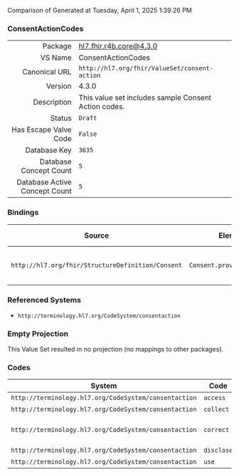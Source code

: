 Comparison of 
Generated at Tuesday, April 1, 2025 1:39:26 PM

### ConsentActionCodes

|      |     |
| ---: | --- |
| Package | hl7.fhir.r4b.core@4.3.0 |
| VS Name | ConsentActionCodes |
| Canonical URL | `http://hl7.org/fhir/ValueSet/consent-action` |
| Version | 4.3.0 |
| Description | This value set includes sample Consent Action codes. |
| Status | `Draft` |
| Has Escape Valve Code | `False` |
| Database Key | `3635` |
| Database Concept Count | `5` |
| Database Active Concept Count | `5` |
### Bindings

| Source | Element | Binding | Strength | Element Short |
| ------ | ------- | ------- | -------- | ------------- |
| `http://hl7.org/fhir/StructureDefinition/Consent` | `Consent.provision.action` | `http://hl7.org/fhir/ValueSet/consent-action` | `Example` | Actions controlled by this rule |

### Referenced Systems

* `http://terminology.hl7.org/CodeSystem/consentaction`
### Empty Projection

This Value Set resulted in no projection (no mappings to other packages).

### Codes

| System | Code | Display |
| ------ | ---- | ------- |
| `http://terminology.hl7.org/CodeSystem/consentaction` | `access` | Access |
| `http://terminology.hl7.org/CodeSystem/consentaction` | `collect` | Collect |
| `http://terminology.hl7.org/CodeSystem/consentaction` | `correct` | Access and Correct |
| `http://terminology.hl7.org/CodeSystem/consentaction` | `disclose` | Disclose |
| `http://terminology.hl7.org/CodeSystem/consentaction` | `use` | Use |
